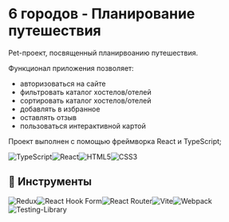 # 6 городов - Планирование путешествия

Pet-проект, посвященный планирвоанию путешествия.

Функционал приложения позволяет:
<ul>
 <li>авторизоваться на сайте</li>
 <li>фильтровать каталог хостелов/отелей</li>
 <li>сортировать каталог хостелов/отелей</li>
 <li>добавлять в избранное</li>
 <li>оставлять отзыв</li>
 <li>пользоваться интерактивной картой</li>
</ul>

Проект выполнен с помощью фреймворка React и TypeScript;

![TypeScript](https://img.shields.io/badge/typescript-%23007ACC.svg?style=for-the-badge&logo=typescript&logoColor=white)![React](https://img.shields.io/badge/react-%2320232a.svg?style=for-the-badge&logo=react&logoColor=%2361DAFB)![HTML5](https://img.shields.io/badge/html5-%23E34F26.svg?style=for-the-badge&logo=html5&logoColor=white)![CSS3](https://img.shields.io/badge/css3-%231572B6.svg?style=for-the-badge&logo=css3&logoColor=white)

## :gem: Инструменты

![Redux](https://img.shields.io/badge/redux-%23593d88.svg?style=for-the-badge&logo=redux&logoColor=white)![React Hook Form](https://img.shields.io/badge/React%20Hook%20Form-%23EC5990.svg?style=for-the-badge&logo=reacthookform&logoColor=white)![React Router](https://img.shields.io/badge/React_Router-CA4245?style=for-the-badge&logo=react-router&logoColor=white)![Vite](https://img.shields.io/badge/vite-%23646CFF.svg?style=for-the-badge&logo=vite&logoColor=white)![Webpack](https://img.shields.io/badge/webpack-%238DD6F9.svg?style=for-the-badge&logo=webpack&logoColor=black)![Testing-Library](https://img.shields.io/badge/-TestingLibrary-%23E33332?style=for-the-badge&logo=testing-library&logoColor=white)
